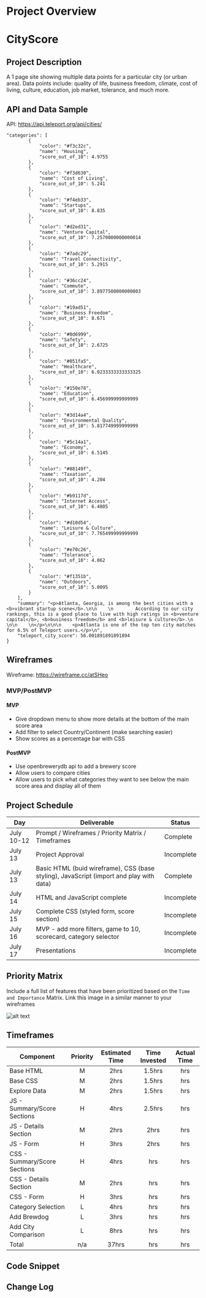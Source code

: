 # Project Overview

# CityScore

## Project Description

A 1 page site showing multiple data points for a particular city (or urban area). Data points include: quality of life, business freedom, climate, cost of living, culture, education, job market, tolerance, and much more. 

## API and Data Sample

API: https://api.teleport.org/api/cities/

```
"categories": [
        {
            "color": "#f3c32c",
            "name": "Housing",
            "score_out_of_10": 4.9755
        },
        {
            "color": "#f3d630",
            "name": "Cost of Living",
            "score_out_of_10": 5.241
        },
        {
            "color": "#f4eb33",
            "name": "Startups",
            "score_out_of_10": 8.835
        },
        {
            "color": "#d2ed31",
            "name": "Venture Capital",
            "score_out_of_10": 7.2570000000000014
        },
        {
            "color": "#7adc29",
            "name": "Travel Connectivity",
            "score_out_of_10": 5.2915
        },
        {
            "color": "#36cc24",
            "name": "Commute",
            "score_out_of_10": 3.8977500000000003
        },
        {
            "color": "#19ad51",
            "name": "Business Freedom",
            "score_out_of_10": 8.671
        },
        {
            "color": "#0d6999",
            "name": "Safety",
            "score_out_of_10": 2.6725
        },
        {
            "color": "#051fa5",
            "name": "Healthcare",
            "score_out_of_10": 6.0233333333333325
        },
        {
            "color": "#150e78",
            "name": "Education",
            "score_out_of_10": 6.456999999999999
        },
        {
            "color": "#3d14a4",
            "name": "Environmental Quality",
            "score_out_of_10": 5.817749999999999
        },
        {
            "color": "#5c14a1",
            "name": "Economy",
            "score_out_of_10": 6.5145
        },
        {
            "color": "#88149f",
            "name": "Taxation",
            "score_out_of_10": 4.204
        },
        {
            "color": "#b9117d",
            "name": "Internet Access",
            "score_out_of_10": 6.4805
        },
        {
            "color": "#d10d54",
            "name": "Leisure & Culture",
            "score_out_of_10": 7.765499999999999
        },
        {
            "color": "#e70c26",
            "name": "Tolerance",
            "score_out_of_10": 4.062
        },
        {
            "color": "#f1351b",
            "name": "Outdoors",
            "score_out_of_10": 5.0095
        }
    ],
    "summary": "<p>Atlanta, Georgia, is among the best cities with a <b>vibrant startup scene</b>.\n\n    \n        According to our city rankings, this is a good place to live with high ratings in <b>venture capital</b>, <b>business freedom</b> and <b>leisure & culture</b>.\n    \n\n    \n</p>\n\n\n    <p>Atlanta is one of the top ten city matches for 6.5% of Teleport users.</p>\n",
    "teleport_city_score": 56.001891891891894
}
```

## Wireframes

Wireframe: https://wireframe.cc/atSHeo

### MVP/PostMVP 

#### MVP 

- Give dropdown menu to show more details at the bottom of the main score area
- Add filter to select Country/Continent (make searching easier)
- Show scores as a percentage bar with CSS 

#### PostMVP  

- Use openbrewerydb api to add a brewery score
- Allow users to compare cities
- Allow users to pick what categories they want to see below the main score area and display all of them

## Project Schedule

|  Day | Deliverable | Status
|---|---| ---|
|July 10-12| Prompt / Wireframes / Priority Matrix / Timeframes | Complete
|July 13| Project Approval | Incomplete
|July 13| Basic HTML (buid wireframe), CSS (base styling), JavaScript (import and play with data)  | Complete
|July 14| HTML and JavaScript complete | Incomplete
|July 15| Complete CSS (styled form, score section)  | Incomplete
|July 16| MVP - add more filters, game to 10, scorecard, category selector | Incomplete
|July 17| Presentations | Incomplete

## Priority Matrix

Include a full list of features that have been prioritized based on the `Time and Importance` Matrix.  Link this image in a similar manner to your wireframes
 
![alt text](https://app.lucidchart.com/publicSegments/view/a8f61106-aeda-4c6a-96a8-850a1aab7a76/image.png "Priority Matrix")


## Timeframes

| Component | Priority | Estimated Time | Time Invested | Actual Time |
| --- | :---: |  :---: | :---: | :---: |
| Base HTML | M | 2hrs | 1.5hrs | hrs | 
| Base CSS | M | 2hrs| 1.5hrs | hrs |
| Explore Data | M | 2hrs| 1.5hrs | hrs |
| JS - Summary/Score Sections | H | 4hrs | 2.5hrs | hrs |
| JS - Details Section | M | 2hrs| 2hrs | hrs |
| JS - Form | H | 3hrs| 2hrs | hrs |
| CSS - Summary/Score Sections | H | 4hrs| hrs | hrs |
| CSS - Details Section | M | 2hrs| hrs | hrs |
| CSS - Form | H | 3hrs| hrs | hrs |
| Category Selection | L | 4hrs| hrs | hrs |
| Add Brewdog | L | 3hrs| hrs | hrs |
| Add City Comparison | L | 8hrs | hrs | hrs |
| Total | n/a | 37hrs| hrs | hrs |

## Code Snippet

## Change Log

